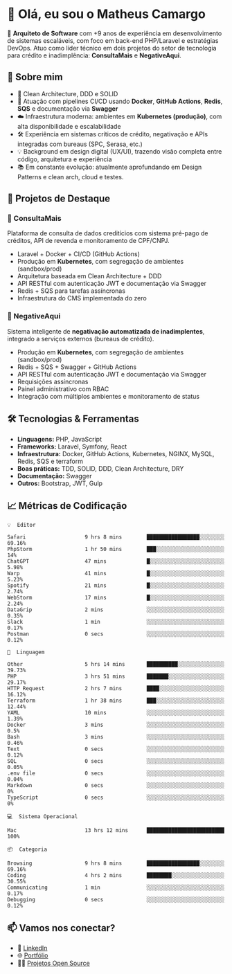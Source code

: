 # 👋 Olá, eu sou o Matheus Camargo

🎯 **Arquiteto de Software** com +9 anos de experiência em desenvolvimento de sistemas escaláveis, com foco em back-end PHP/Laravel e estratégias DevOps. Atuo como líder técnico em dois projetos do setor de tecnologia para crédito e inadimplência: **ConsultaMais** e **NegativeAqui**.

## 🧠 Sobre mim

- 🚀 Clean Architecture, DDD e SOLID
- 🔁 Atuação com pipelines CI/CD usando **Docker**, **GitHub Actions**, **Redis**, **SQS** e documentação via **Swagger**
- ☁️ Infraestrutura moderna: ambientes em **Kubernetes (produção)**, com alta disponibilidade e escalabilidade
- 🛠️ Experiência em sistemas críticos de crédito, negativação e APIs integradas com bureaus (SPC, Serasa, etc.)
- 💡 Background em design digital (UX/UI), trazendo visão completa entre código, arquitetura e experiência
- 📚 Em constante evolução: atualmente aprofundando em Design Patterns e clean arch, cloud e testes.

## 🚧 Projetos de Destaque

### 🔹 ConsultaMais
Plataforma de consulta de dados creditícios com sistema pré-pago de créditos, API de revenda e monitoramento de CPF/CNPJ.

- Laravel + Docker + CI/CD (GitHub Actions)
- Produção em **Kubernetes**, com segregação de ambientes (sandbox/prod)
- Arquitetura baseada em Clean Architecture + DDD
- API RESTful com autenticação JWT e documentação via Swagger
- Redis + SQS para tarefas assíncronas
- Infraestrutura do CMS implementada do zero

### 🔹 NegativeAqui
Sistema inteligente de **negativação automatizada de inadimplentes**, integrado a serviços externos (bureaus de crédito).

- Produção em **Kubernetes**, com segregação de ambientes (sandbox/prod)
- Redis + SQS + Swagger + GitHub Actions
- API RESTful com autenticação JWT e documentação via Swagger
- Requisições assíncronas
- Painel administrativo com RBAC
- Integração com múltiplos ambientes e monitoramento de status

## 🛠️ Tecnologias & Ferramentas

- **Linguagens:** PHP, JavaScript
- **Frameworks:** Laravel, Symfony, React
- **Infraestrutura:** Docker, GitHub Actions, Kubernetes, NGINX, MySQL, Redis, SQS e terraform
- **Boas práticas:** TDD, SOLID, DDD, Clean Architecture, DRY
- **Documentação:** Swagger
- **Outros:** Bootstrap, JWT, Gulp

## 📈 Métricas de Codificação

```text
💡  Editor

Safari                   9 hrs 8 mins        █████████████████░░░░░░░░     69.16%
PhpStorm                 1 hr 50 mins        ███░░░░░░░░░░░░░░░░░░░░░░        14%
ChatGPT                  47 mins             █░░░░░░░░░░░░░░░░░░░░░░░░      5.98%
Warp                     41 mins             █░░░░░░░░░░░░░░░░░░░░░░░░      5.23%
Spotify                  21 mins             █░░░░░░░░░░░░░░░░░░░░░░░░      2.74%
WebStorm                 17 mins             █░░░░░░░░░░░░░░░░░░░░░░░░      2.24%
DataGrip                 2 mins              ░░░░░░░░░░░░░░░░░░░░░░░░░      0.35%
Slack                    1 min               ░░░░░░░░░░░░░░░░░░░░░░░░░      0.17%
Postman                  0 secs              ░░░░░░░░░░░░░░░░░░░░░░░░░      0.12%
```
```text
💬  Linguagem

Other                    5 hrs 14 mins       ██████████░░░░░░░░░░░░░░░     39.73%
PHP                      3 hrs 51 mins       ███████░░░░░░░░░░░░░░░░░░     29.17%
HTTP Request             2 hrs 7 mins        ████░░░░░░░░░░░░░░░░░░░░░     16.12%
Terraform                1 hr 38 mins        ███░░░░░░░░░░░░░░░░░░░░░░     12.44%
YAML                     10 mins             ░░░░░░░░░░░░░░░░░░░░░░░░░      1.39%
Docker                   3 mins              ░░░░░░░░░░░░░░░░░░░░░░░░░       0.5%
Bash                     3 mins              ░░░░░░░░░░░░░░░░░░░░░░░░░      0.46%
Text                     0 secs              ░░░░░░░░░░░░░░░░░░░░░░░░░      0.12%
SQL                      0 secs              ░░░░░░░░░░░░░░░░░░░░░░░░░      0.05%
.env file                0 secs              ░░░░░░░░░░░░░░░░░░░░░░░░░      0.04%
Markdown                 0 secs              ░░░░░░░░░░░░░░░░░░░░░░░░░         0%
TypeScript               0 secs              ░░░░░░░░░░░░░░░░░░░░░░░░░         0%
```
```text
💻  Sistema Operacional

Mac                      13 hrs 12 mins      █████████████████████████       100%
```
```text
📦  Categoria

Browsing                 9 hrs 8 mins        █████████████████░░░░░░░░     69.16%
Coding                   4 hrs 2 mins        ████████░░░░░░░░░░░░░░░░░     30.55%
Communicating            1 min               ░░░░░░░░░░░░░░░░░░░░░░░░░      0.17%
Debugging                0 secs              ░░░░░░░░░░░░░░░░░░░░░░░░░      0.12%
```

## 📫 Vamos nos conectar?

- 💼 [LinkedIn](https://www.linkedin.com/in/matheuscamargoxavier)
- 🌐 [Portfólio](https://matheuscamargo.co)
- 🧑‍💻 [Projetos Open Source](https://github.com/bymatheus)
